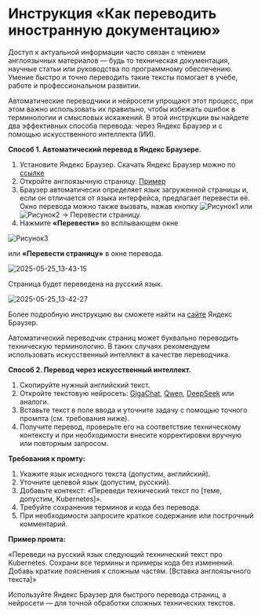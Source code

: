 # Инструкция «Как переводить иностранную документацию»

Доступ к актуальной информации часто связан с чтением англоязычных материалов — будь то техническая документация, научные статьи или руководства по программному обеспечению. Умение быстро и точно переводить такие тексты помогает в учебе, работе и профессиональном развитии.

Автоматические переводчики и нейросети упрощают этот процесс, при этом важно использовать их правильно, чтобы избежать ошибок в терминологии и смысловых искажений. В этой инструкции вы найдете два эффективных способа перевода: через Яндекс Браузер и с помощью искусственного интеллекта (ИИ).

**Способ 1. Автоматический перевод в Яндекс Браузере.**

1.	Установите Яндекс Браузер. Скачать Яндекс Браузер можно по [ссылке](https://browser.yandex.ru/) 
2.	Откройте англоязычную страницу. [Пример](https://kubernetes.io/docs/concepts/workloads/controllers/deployment/)
3.	Браузер автоматически определяет язык загруженной страницы и, если он отличается от языка интерфейса, предлагает перевести её. Окно перевода можно также вызвать, нажав кнопку   ![Рисунок1](https://github.com/user-attachments/assets/fb29bd5d-2247-4f5e-9bdb-ef897e2aac91)  или  ![Рисунок2](https://github.com/user-attachments/assets/52f13309-35bd-4a37-9f23-020ed25b2c81) → Перевести страницу.
4.	Нажмите **«Перевести»** во всплывающем окне

![Рисунок3](https://github.com/user-attachments/assets/c6014f82-61ad-46c1-943f-035b69a63a46)


или **«Перевести страницу»** в окне перевода.


![2025-05-25_13-43-15](https://github.com/user-attachments/assets/23d66fcd-713e-431b-826a-8f6fb691fbd8)


Страница будет переведена на русский язык.


![2025-05-25_13-42-27](https://github.com/user-attachments/assets/4f516df5-cc13-46d1-aa73-8895e2da92c6)



Более подробную инструкцию вы сможете найти на [сайте](https://yandex.ru/support/browser/ru/search-and-browse/translators-settings.html?from=prov_welcome_exp4%3Flang%3Den%3Flang%3Dru%3Flang%3Dru%3Flang%3Dru%3Flang%3Den%3Flang%3Den%3Flang%3Den%3Flang%3Dru&lang=ru) Яндекс Браузер.

Автоматический переводчик страниц может буквально переводить техническую терминологию. В таких случаях рекомендуем использовать искусственный интеллект в качестве переводчика.

**Способ 2. Перевод через искусственный интеллект.**

1.	Скопируйте нужный английский текст.
2.	Откройте текстовую нейросеть: [GigaChat](https://giga.chat/), [Qwen](https://chat.qwen.ai/), [DeepSeek](https://chat.deepseek.com/) или аналоги. 
3.	Вставьте текст в поле ввода и уточните задачу с помощью точного промпта (см. требования ниже).
4.	Получите перевод, проверьте его на соответствие техническому контексту и при необходимости внесите корректировки вручную или повторным запросом.


**Требования к промту:**

1. Укажите язык исходного текста (допустим, английский).
2. Уточните целевой язык (допустим, русский).
3. Добавьте контекст: «Переведи технический текст по [теме, допустим, Kubernetes]».
4. Требуйте сохранения терминов и кода без перевода.
5. При необходимости запросите краткое содержание или построчный комментарий.

**Пример промта:**

«Переведи на русский язык следующий технический текст про Kubernetes. Сохрани все термины и примеры кода без изменений. Добавь краткие пояснения к сложным частям. [Вставка англоязычного текста]»

Используйте Яндекс Браузер для быстрого перевода страниц, а нейросети — для точной обработки сложных технических текстов.
